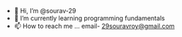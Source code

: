- 👋 Hi, I’m @sourav-29
- 🌱 I’m currently learning programming fundamentals
- 📫 How to reach me ... email- 29souravroy@gmail.com
